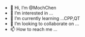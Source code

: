 - 👋 Hi, I’m @MochChen
- 👀 I’m interested in ...
- 🌱 I’m currently learning ...CPP,QT
- 💞️ I’m looking to collaborate on ...
- 📫 How to reach me ...

<!---
MochChen/MochChen is a ✨ special ✨ repository because its `README.md` (this file) appears on your GitHub profile.
You can click the Preview link to take a look at your changes.
--->

